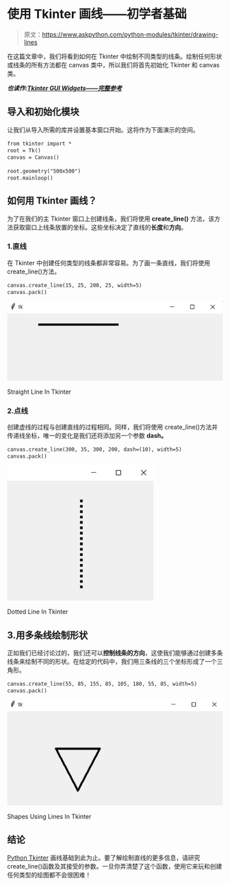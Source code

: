 # 使用 Tkinter 画线——初学者基础

> 原文：<https://www.askpython.com/python-modules/tkinter/drawing-lines>

在这篇文章中，我们将看到如何在 Tkinter 中绘制不同类型的线条。绘制任何形状或线条的所有方法都在 canvas 类中，所以我们将首先初始化 Tkinter 和 canvas 类。

***也读作:[Tkinter GUI Widgets——完整参考](https://www.askpython.com/python/tkinter-gui-widgets)***

## 导入和初始化模块

让我们从导入所需的库并设置基本窗口开始。这将作为下面演示的空间。

```
from tkinter import *
root = Tk()
canvas = Canvas()

root.geometry("500x500")
root.mainloop()

```

## 如何用 Tkinter 画线？

为了在我们的主 Tkinter 窗口上创建线条，我们将使用 **create_line()** 方法，该方法获取窗口上线条放置的坐标。这些坐标决定了直线的**长度**和**方向**。

### 1.直线

在 Tkinter 中创建任何类型的线条都非常容易。为了画一条直线，我们将使用 create_line()方法。

```
canvas.create_line(15, 25, 200, 25, width=5)
canvas.pack()

```

![Straight Line In Tkinter](img/d112c40b54671c504c8feb108926f6a9.png)

Straight Line In Tkinter

### 2.点线

创建虚线的过程与创建直线的过程相同。同样，我们将使用 create_line()方法并传递线坐标，唯一的变化是我们还将添加另一个参数 **dash。**

```
canvas.create_line(300, 35, 300, 200, dash=(10), width=5)
canvas.pack()

```

![Dotted Line In Tkinter](img/fb22d503ea77544d51f5950bd5ef7aa5.png)

Dotted Line In Tkinter

## 3.用多条线绘制形状

正如我们已经讨论过的，我们还可以**控制线条的方向**，这使我们能够通过创建多条线条来绘制不同的形状。在给定的代码中，我们用三条线的三个坐标形成了一个三角形。

```
canvas.create_line(55, 85, 155, 85, 105, 180, 55, 85, width=5)
canvas.pack()

```

![Shapes Using Lines In Tkinter](img/333ed4e8058acccf16406a2e95d9867a.png)

Shapes Using Lines In Tkinter

## 结论

[Python Tkinter](https://www.askpython.com/python-modules/tkinter/tkinter-canvas) 画线基础到此为止。要了解绘制直线的更多信息，请研究 create_line()函数及其接受的参数。一旦你弄清楚了这个函数，使用它来玩和创建任何类型的绘图都不会很困难！